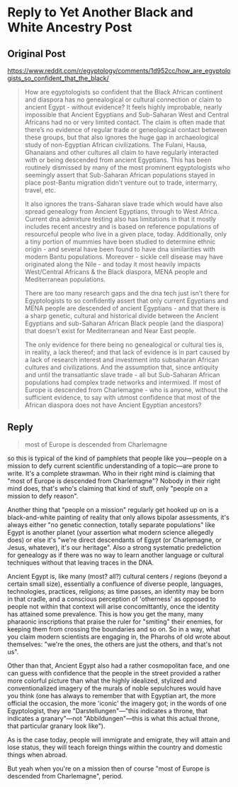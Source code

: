 

# Reply to Yet Another Black and White Ancestry Post

## Original Post

https://www.reddit.com/r/egyptology/comments/1d952cc/how_are_egyptologists_so_confident_that_the_black/

> How are egyptologists so confident that the Black African continent and diaspora has no genealogical or
> cultural connection or claim to ancient Egypt - without evidence? It feels highly improbable, nearly
> impossible that Ancient Egyptians and Sub-Saharan West and Central Africans had no or very limited
> contact. The claim is often made that there’s no evidence of regular trade or geneological contact between
> these groups, but that also ignores the huge gap in archaeological study of non-Egyptian African
> civilizations. The Fulani, Hausa, Ghanaians and other cultures all claim to have regularly interacted with
> or being descended from ancient Egyptians. This has been routinely dismissed by many of the most prominent
> egyptologists who seemingly assert that Sub-Saharan African populations stayed in place post-Bantu
> migration didn’t venture out to trade, intermarry, travel, etc.
>
> It also ignores the trans-Saharan slave trade which would have also spread genealogy from Ancient
> Egyptians, through to West Africa. Current dna admixture testing also has limitations in that it mostly
> includes recent ancestry and is based on reference populations of resourceful people who live in a given
> place, today. Additionally, only a tiny portion of mummies have been studied to determine ethnic origin -
> and several have been found to have dna similarities with modern Bantu populations. Moreover - sickle cell
> disease may have originated along the Nile - and today it most heavily impacts West/Central Africans & the
> Black diaspora, MENA people and Mediterranean populations.
>
> There are too many research gaps and the dna tech just isn’t there for Egyptologists to so confidently
> assert that only current Egyptians and MENA people are descended of ancient Egyptians - and that there is
> a sharp genetic, cultural and historical divide between the Ancient Egyptians and sub-Saharan African
> Black people (and the diaspora) that doesn’t exist for Mediterranean and Near East people.
>
> The only evidence for there being no genealogical or cultural ties is, in reality, a lack thereof; and
> that lack of evidence is in part caused by a lack of research interest and investment into subsaharan
> African cultures and civilizations. And the assumption that, since antiquity and until the transatlantic
> slave trade - all but Sub-Saharan African populations had complex trade networks and intermixed. If most
> of Europe is descended from Charlemagne - who is anyone, without the sufficient evidence, to say with
> utmost confidence that most of the African diaspora does not have Ancient Egyptian ancestors?

## Reply

> most of Europe is descended from Charlemagne

so this is typical of the kind of pamphlets that people like you—people on a mission to defy current
scientific understanding of a topic—are prone to write. It's a complete strawman. Who in their right mind is
claiming that "most of Europe is descended from Charlemagne"? Nobody in their right mind does, that's who's
claiming that kind of stuff, only "people on a mission to defy reason".

Another thing that "people on a mission" regularly get hooked up on is a black-and-white painting of reality
that only allows bipolar assessments, it's always either "no genetic connection, totally separate
populations" like Egypt is another planet (your assertion what modern science allegedly does) or else it's
"we're direct descendants of Egypt (or Charlemagne, or Jesus, whatever), it's our heritage". Also a strong
systematic predeliction for genealogy as if there was no way to learn another language or cultural
techniques without that leaving traces in the DNA.

Ancient Egypt is, like many (most? all?) cultural centers / regions (beyond a certain small size),
essentially a confluence of diverse people, languages, technologies, practices, religions; as time passes,
an identity may be born in that cradle, and a conscious perception of 'otherness' as opposed to people not
within that context will arise concomittantly, once the identity has attained some prevalence. This is how
you get the many, many pharaonic inscriptions that praise the ruler for "smiting" their enemies, for keeping
them from crossing the boundaries and so on. So in a way, what you claim modern scientists are engaging in,
the Pharohs of old wrote about themselves: "we're the ones, the others are just the others, and that's not
us".

Other than that, Ancient Egypt also had a rather cosmopolitan face, and one can guess with confidence that
the people in the street provided a rather more colorful picture than what the highly idealized, stylized
and conventionalized imagery of the murals of noble sepulchures would have you think (one has always to
remember that with Egyptian art, the more official the occasion, the more 'iconic' the imagery got; in the
words of one Egyptologist, they are "Darstellungen"—"this indicates a throne, that indicates a granary"—not
"Abbildungen"—this is what this actual throne, that particular granary look like").

As is the case today, people will immigrate and emigrate, they will attain and lose status, they will teach
foreign things within the country and domestic things when abroad.

But yeah when you're on a mission then of course "most of Europe is descended from Charlemagne", period.